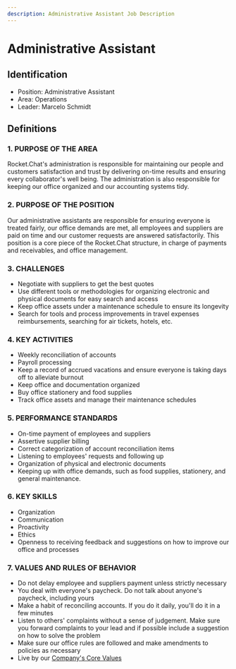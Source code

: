 ```yaml
---
description: Administrative Assistant Job Description
---
```


# Administrative Assistant

## Identification

* Position: Administrative Assistant
* Area: Operations
* Leader: Marcelo Schmidt

## Definitions

### 1. PURPOSE OF THE AREA

Rocket.Chat's administration is responsible for maintaining our people and customers satisfaction and trust by delivering on-time results and ensuring every collaborator's well being. The administration is also responsible for keeping our office organized and our accounting systems tidy.

### 2. PURPOSE OF THE POSITION

Our administrative assistants are responsible for ensuring everyone is treated fairly, our office demands are met, all employees and suppliers are paid on time and our customer requests are answered satisfactorily. This position is a core piece of the Rocket.Chat structure, in charge of payments and receivables, and office management.

### 3. CHALLENGES

* Negotiate with suppliers to get the best quotes
* Use different tools or methodologies for organizing electronic and physical documents for easy search and access
* Keep office assets under a maintenance schedule to ensure its longevity
* Search for tools and process improvements in travel expenses reimbursements, searching for air tickets, hotels, etc.

### 4. KEY ACTIVITIES

* Weekly reconciliation of accounts
* Payroll processing
* Keep a record of accrued vacations and ensure everyone is taking days off to alleviate burnout
* Keep office and documentation organized
* Buy office stationery and food supplies
* Track office assets and manage their maintenance schedules

### 5. PERFORMANCE STANDARDS

* On-time payment of employees and suppliers
* Assertive supplier billing
* Correct categorization of account reconciliation items
* Listening to employees' requests and following up
* Organization of physical and electronic documents
* Keeping up with office demands, such as food supplies, stationery, and general maintenance.

### 6. KEY SKILLS

* Organization
* Communication
* Proactivity
* Ethics
* Openness to receiving feedback and suggestions on how to improve our office and processes

### 7. VALUES AND RULES OF BEHAVIOR

* Do not delay employee and suppliers payment unless strictly necessary
* You deal with everyone's paycheck. Do not talk about anyone's paycheck, including yours
* Make a habit of reconciling accounts. If you do it daily, you'll do it in a few minutes
* Listen to others' complaints without a sense of judgement. Make sure you forward complaints to your lead and if possible include a suggestion on how to solve the problem
* Make sure our office rules are followed and make amendments to policies as necessary
* Live by our [Company's Core Values](https://github.com/RocketChat/Rocket.Chat.Operations.Internal/blob/master/source/HR/Core%20Values%20and%20DNA.md)

